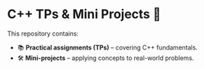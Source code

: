 # C++ TPs & Mini Projects 🚀

This repository contains:
- 📚 **Practical assignments (TPs)** – covering C++ fundamentals.
- 🛠️ **Mini-projects** – applying concepts to real-world problems.
